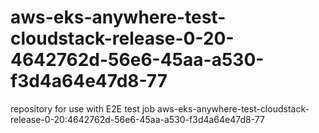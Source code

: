 # aws-eks-anywhere-test-cloudstack-release-0-20-4642762d-56e6-45aa-a530-f3d4a64e47d8-77
repository for use with E2E test job aws-eks-anywhere-test-cloudstack-release-0-20:4642762d-56e6-45aa-a530-f3d4a64e47d8-77
